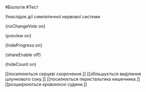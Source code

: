 #Біологія #Тест

*Унаслідок дії симпатичної нервової системи*

{noChangeVote on}

{preview on}

{hideProgress on}

{shareEnable off}

{hideCount on}

[[посилюються серцеві скорочення.]]
[[збільшується виділення шлункового соку.]]
[[посилюється перистальтика кишечника.]]
[[розширюються кровоносні судини.]]
